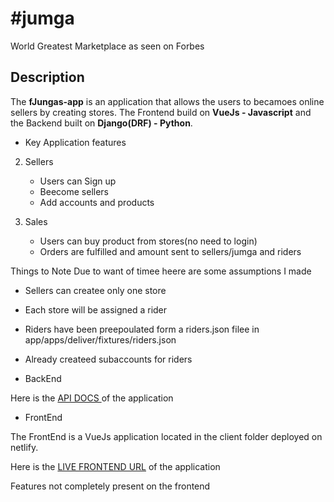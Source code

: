 # #jumga
World Greatest Marketplace as seen on Forbes




## Description
The **fJungas-app** is an application that allows the users to becamoes online sellers by creating stores. The Frontend build on **VueJs - Javascript** and the Backend built on **Django(DRF) - Python**.




- Key Application features

2. Sellers
    - Users can Sign up
    - Beecome sellers
    - Add accounts and products


2. Sales
    - Users can buy product from stores(no need to login)
    - Orders are fulfilled and amount sent to sellers/jumga and riders

Things to Note
Due to want of timee heere are some assumptions I made
- Sellers can createe only one store
- Each store will be assigned a rider
- Riders have been preepoulated form a riders.json filee in app/apps/deliver/fixtures/riders.json
- Already createed subaccounts for riders


- BackEnd


Here is the [ API DOCS ](https://jumga-tony.herokuapp.com/api/docs/) of the application

- FrontEnd

The FrontEnd is a VueJs application located in the client folder deployed on netlify.

Here is the [ LIVE FRONTEND URL](https://awesome-brahmagupta-4bc69b.netlify.app/) of the application


Features not completely present on the frontend

